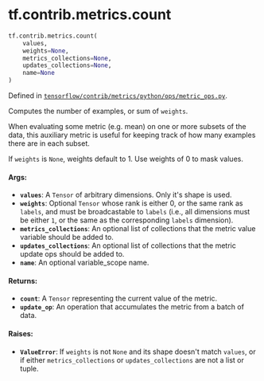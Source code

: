 <div itemscope itemtype="http://developers.google.com/ReferenceObject">
<meta itemprop="name" content="tf.contrib.metrics.count" />
</div>

# tf.contrib.metrics.count

``` python
tf.contrib.metrics.count(
    values,
    weights=None,
    metrics_collections=None,
    updates_collections=None,
    name=None
)
```



Defined in [`tensorflow/contrib/metrics/python/ops/metric_ops.py`](https://www.tensorflow.org/code/tensorflow/contrib/metrics/python/ops/metric_ops.py).

Computes the number of examples, or sum of `weights`.

When evaluating some metric (e.g. mean) on one or more subsets of the data,
this auxiliary metric is useful for keeping track of how many examples there
are in each subset.

If `weights` is `None`, weights default to 1. Use weights of 0 to mask values.

#### Args:

* <b>`values`</b>: A `Tensor` of arbitrary dimensions. Only it's shape is used.
* <b>`weights`</b>: Optional `Tensor` whose rank is either 0, or the same rank as
    `labels`, and must be broadcastable to `labels` (i.e., all dimensions
    must be either `1`, or the same as the corresponding `labels`
    dimension).
* <b>`metrics_collections`</b>: An optional list of collections that the metric
    value variable should be added to.
* <b>`updates_collections`</b>: An optional list of collections that the metric update
    ops should be added to.
* <b>`name`</b>: An optional variable_scope name.


#### Returns:

* <b>`count`</b>: A `Tensor` representing the current value of the metric.
* <b>`update_op`</b>: An operation that accumulates the metric from a batch of data.


#### Raises:

* <b>`ValueError`</b>: If `weights` is not `None` and its shape doesn't match `values`,
    or if either `metrics_collections` or `updates_collections` are not a list
    or tuple.